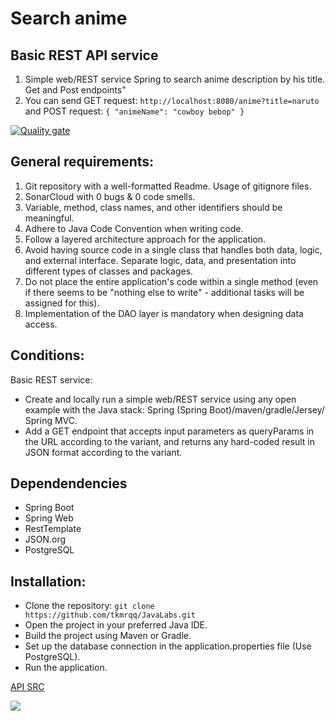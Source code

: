 # Search anime
## Basic REST API service

1) Simple web/REST service Spring to search anime description by his title. Get and Post endpoints"
2) You can send GET request: `http://localhost:8080/anime?title=naruto`
   and POST request:
   `{
    "animeName": "cowboy bebop"
   }`
   

[![Quality gate](https://sonarcloud.io/api/project_badges/quality_gate?project=tkmrqq_JavaLabs)](https://sonarcloud.io/summary/new_code?id=tkmrqq_JavaLabs)

## General requirements:
1. Git repository with a well-formatted Readme. Usage of gitignore files.
2. SonarCloud with 0 bugs & 0 code smells.
3. Variable, method, class names, and other identifiers should be meaningful.
4. Adhere to Java Code Convention when writing code.
5. Follow a layered architecture approach for the application.
6. Avoid having source code in a single class that handles both data, logic, and external interface. Separate logic, data, and presentation into different types of classes and packages.
7. Do not place the entire application's code within a single method (even if there seems to be "nothing else to write" - additional tasks will be assigned for this).
8. Implementation of the DAO layer is mandatory when designing data access.

## Conditions:
Basic REST service:
- Create and locally run a simple web/REST service using any open example with the Java stack: Spring (Spring Boot)/maven/gradle/Jersey/ Spring MVC.
- Add a GET endpoint that accepts input parameters as queryParams in the URL according to the variant, and returns any hard-coded result in JSON format according to the variant.

## Dependendencies
- Spring Boot
- Spring Web
- RestTemplate
- JSON.org
- PostgreSQL

## Installation:
- Clone the repository: `git clone https://github.com/tkmrqq/JavaLabs.git`
- Open the project in your preferred Java IDE.
- Build the project using Maven or Gradle.
- Set up the database connection in the application.properties file (Use PostgreSQL).
- Run the application.
 
[API SRC](https://docs.api.jikan.moe/)

<img src="https://iis.bsuir.by/api/v1/employees/photo/532500">


